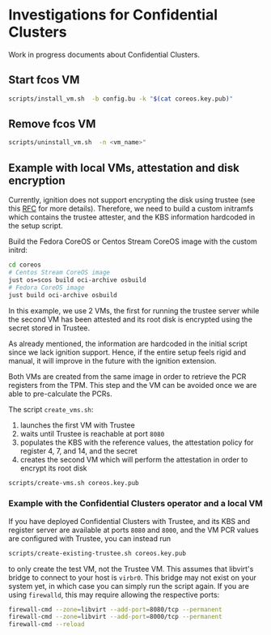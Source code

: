 # Investigations for Confidential Clusters

Work in progress documents about Confidential Clusters.

## Start fcos VM
```bash
scripts/install_vm.sh  -b config.bu -k "$(cat coreos.key.pub)"
```

## Remove fcos VM
```bash
scripts/uninstall_vm.sh  -n <vm_name>"
```

## Example with local VMs, attestation and disk encryption

Currently, ignition does not support encrypting the disk using trustee (see this 
[RFC](https://github.com/coreos/ignition/issues/2099) for more details). Therefore, we need to build a custom initramfs
which contains the trustee attester, and the KBS information hardcoded in the setup script.

Build the Fedora CoreOS or Centos Stream CoreOS image with the custom initrd:
```bash
cd coreos
# Centos Stream CoreOS image
just os=scos build oci-archive osbuild
# Fedora CoreOS image
just build oci-archive osbuild
```

In this example, we use 2 VMs, the first for running the trustee server while the second VM has been attested and its
root disk is encrypted using the secret stored in Trustee.

As already mentioned, the information are hardcoded in the initial script since we lack ignition support. Hence, if the
entire setup feels rigid and manual, it will improve in the future with the ignition extension.

Both VMs are created from the same image in order to retrieve the PCR registers from the TPM. This step and the VM can
be avoided once we are able to pre-calculate the PCRs.

The script `create_vms.sh`:
  1. launches the first VM with Trustee
  2. waits until Trustee is reachable at port `8080`
  3. populates the KBS with the reference values, the attestation policy for register 4, 7, and 14, and the secret
  4. creates the second VM which will perform the attestation in order to encrypt its root disk

```bash
scripts/create-vms.sh coreos.key.pub 
```

### Example with the Confidential Clusters operator and a local VM

If you have deployed Confidential Clusters with Trustee, and its KBS and register server are available at ports `8080` and `8000`, and the VM PCR values are configured with Trustee, you can instead run

```bash
scripts/create-existing-trustee.sh coreos.key.pub
```

to only create the test VM, not the Trustee VM.
This assumes that libvirt's bridge to connect to your host is `virbr0`.
This bridge may not exist on your system yet, in which case you can simply run the script again.
If you are using `firewalld`, this may require allowing the respective ports:

```bash
firewall-cmd --zone=libvirt --add-port=8080/tcp --permanent
firewall-cmd --zone=libvirt --add-port=8000/tcp --permanent
firewall-cmd --reload
```
